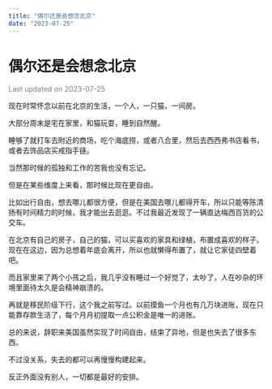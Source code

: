 ```yaml
---
title: "偶尔还是会想念北京"
date: "2023-07-25"
---
```

# 偶尔还是会想念北京

<font color=gray>Last updated on 2023-07-25</font>

现在时常怀念以前在北京的生活，一个人，一只猫，一间房。
<!--more-->

大部分周末是宅在家里，和猫玩耍，睡到自然醒。

睡够了就打车去附近的商场，吃个海底捞，或者八合里，然后去西西弗书店看书，或者去饰品店买戒指手链。

当然那时候的孤独和工作的苦我也没有忘记。

但是在某些维度上来看，那时候比现在更自由。

比如出行自由，想去哪儿都很方便，但是在美国去哪儿都得开车，所以只能等陈清扬有时间精力的时候，我才能出去逛逛。不过我最近发现了一辆直达梅西百货的公交车。

在北京有自己的房子，自己的猫，可以买喜欢的家具和绿植，布置成喜欢的样子。现在在这边，因为总想着年底会离开，所以也就懒得布置了，就让它家徒四壁着吧。

而且家里来了两个小孩之后，我几乎没有睡过一个好觉了，太吵了，人在吵杂的环境里面待太久是会精神崩溃的。

再就是移民阶级下行，这个我之前写过。以前摸鱼一个月也有几万块进账，现在只能靠存款生活了，每个月月初提取一点公积金是唯一的进账。

总的来说，辞职来美国虽然实现了时间自由，结束了异地，但是也失去了很多东西。

不过没关系，失去的都可以再慢慢构建起来。

反正外面没有别人，一切都是最好的安排。